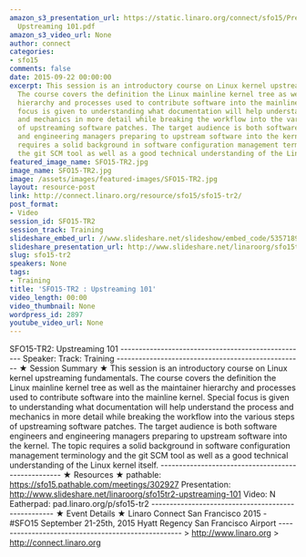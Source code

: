 ```yaml
---
amazon_s3_presentation_url: https://static.linaro.org/connect/sfo15/Presentations/09-22-Tuesday/SFO15-T2-
  Upstreaming 101.pdf
amazon_s3_video_url: None
author: connect
categories:
- sfo15
comments: false
date: 2015-09-22 00:00:00
excerpt: This session is an introductory course on Linux kernel upstreaming fundamentals.
  The course covers the definition the Linux mainline kernel tree as well as the maintainer
  hierarchy and processes used to contribute software into the mainline kernel. Special
  focus is given to understanding what documentation will help understand the process
  and mechanics in more detail while breaking the workflow into the various steps
  of upstreaming software patches. The target audience is both software engineers
  and engineering managers preparing to upstream software into the kernel. The topic
  requires a solid background in software configuration management terminology and
  the git SCM tool as well as a good technical understanding of the Linux kernel itself.
featured_image_name: SFO15-TR2.jpg
image_name: SFO15-TR2.jpg
image: /assets/images/featured-images/SFO15-TR2.jpg
layout: resource-post
link: http://connect.linaro.org/resource/sfo15/sfo15-tr2/
post_format:
- Video
session_id: SFO15-TR2
session_track: Training
slideshare_embed_url: //www.slideshare.net/slideshow/embed_code/53571899
slideshare_presentation_url: http://www.slideshare.net/linaroorg/sfo15tr2-upstreaming-101
slug: sfo15-tr2
speakers: None
tags:
- Training
title: 'SFO15-TR2 : Upstreaming 101'
video_length: 00:00
video_thumbnail: None
wordpress_id: 2897
youtube_video_url: None
---
```


SFO15-TR2: Upstreaming 101 --------------------------------------------------- Speaker: Track: Training --------------------------------------------------- ★ Session Summary ★ This session is an introductory course on Linux kernel upstreaming fundamentals. The course covers the definition the Linux mainline kernel tree as well as the maintainer hierarchy and processes used to contribute software into the mainline kernel. Special focus is given to understanding what documentation will help understand the process and mechanics in more detail while breaking the workflow into the various steps of upstreaming software patches. The target audience is both software engineers and engineering managers preparing to upstream software into the kernel. The topic requires a solid background in software configuration management terminology and the git SCM tool as well as a good technical understanding of the Linux kernel itself. --------------------------------------------------- ★ Resources ★ pathable: https://sfo15.pathable.com/meetings/302927 Presentation: http://www.slideshare.net/linaroorg/sfo15tr2-upstreaming-101 Video: N Eatherpad: pad.linaro.org/p/sfo15-tr2 --------------------------------------------------- ★ Event Details ★ Linaro Connect San Francisco 2015 - #SFO15 September 21-25th, 2015 Hyatt Regency San Francisco Airport --------------------------------------------------- > http://www.linaro.org > http://connect.linaro.org